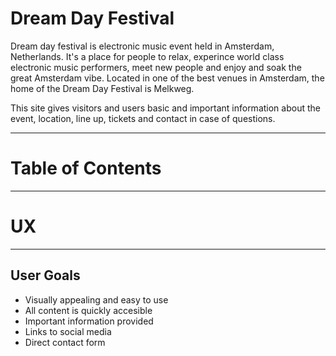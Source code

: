 # Dream Day Festival
Dream day festival is electronic music event held in Amsterdam, Netherlands. It's a place for people to relax, experince world class electronic music performers, meet new people and enjoy and soak the great Amsterdam vibe. Located in one of the best venues in Amsterdam, the home of the Dream Day Festival is Melkweg.

This site gives visitors and users basic and important information about the event, location, line up, tickets and contact in case of questions. 
____________________________________________________________________________________________________________

# Table of Contents 

____________________________________________________________________________________________________________

# UX
____________________________________________________________________________________________________________
## User Goals

- Visually appealing and easy to use
- All content is quickly accesible 
- Important information provided
- Links to social media
- Direct contact form


